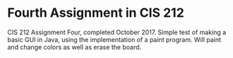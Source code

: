 # Fourth Assignment in CIS 212

CIS 212 Assignment Four, completed October 2017. Simple test of making a basic GUI in Java, using the implementation of a paint program. Will paint and change colors as well as erase the board. 
